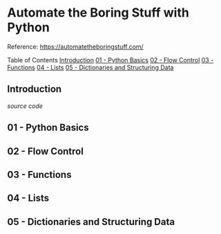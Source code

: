 # Automate the Boring Stuff with Python
Reference: https://automatetheboringstuff.com/

Table of Contents
[Introduction](https://github.com/xiaoxian9799/newbieWiki/blob/main/Automate%20the%20Boring%20Stuff%20with%20Python.md#introduction)
[01 - Python Basics](https://github.com/xiaoxian9799/newbieWiki/blob/main/Automate%20the%20Boring%20Stuff%20with%20Python.md#01---python-basics)
[02 - Flow Control](https://github.com/xiaoxian9799/newbieWiki/blob/main/Automate%20the%20Boring%20Stuff%20with%20Python.md#introduction)
[03 - Functions](https://github.com/xiaoxian9799/newbieWiki/blob/main/Automate%20the%20Boring%20Stuff%20with%20Python.md#introduction)
[04 - Lists](https://github.com/xiaoxian9799/newbieWiki/blob/main/Automate%20the%20Boring%20Stuff%20with%20Python.md#introduction)
[05 - Dictionaries and Structuring Data](https://github.com/xiaoxian9799/newbieWiki/blob/main/Automate%20the%20Boring%20Stuff%20with%20Python.md#introduction)

## Introduction
_source code_

## 01 - Python Basics

## 02 - Flow Control

## 03 - Functions

## 04 - Lists

## 05 - Dictionaries and Structuring Data

